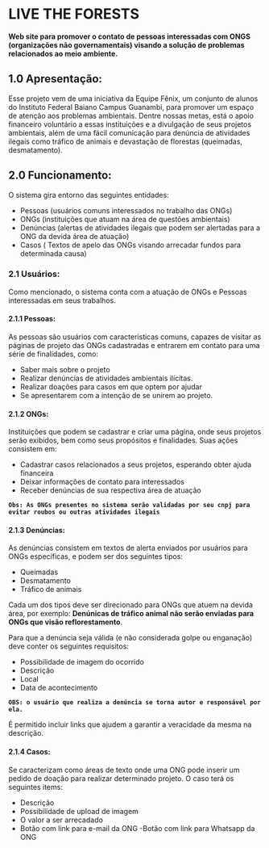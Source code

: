 # LIVE THE FORESTS

<strong>Web site para promover o contato de pessoas interessadas com ONGS (organizações não governamentais) visando a solução de problemas relacionados ao meio ambiente.</strong>

## 1.0 Apresentação:

Esse projeto vem de uma iniciativa da Equipe Fênix, um conjunto de alunos do Instituto Federal Baiano Campus Guanambi, para promover um espaço de atenção aos problemas ambientais. Dentre nossas metas, está o apoio financeiro voluntário a essas instituições e a divulgação de seus projetos ambientais, além de uma fácil comunicação para denúncia de atividades ilegais como tráfico de animais e devastação de florestas (queimadas, desmatamento).

## 2.0 Funcionamento:

O sistema gira entorno das seguintes entidades:
  - Pessoas (usuários comuns interessados no trabalho das ONGs)
  - ONGs (instituições que atuam na área de questões ambientais)
  - Denúncias (alertas de atividades ilegais que podem ser alertadas para a ONG da devida área de atuação)
  - Casos ( Textos de apelo das ONGs visando arrecadar fundos para determinada causa)
  
 ### 2.1 Usuários:
 Como mencionado, o sistema conta com a atuação de ONGs e Pessoas interessadas em seus trabalhos.
 
 #### 2.1.1 Pessoas:
 As pessoas são usuários com caracteristicas comuns, capazes de visitar as páginas de projeto das ONGs cadastradas e entrarem em contato para uma série de finalidades, como:
 - Saber mais sobre o projeto
 - Realizar denúncias de atividades ambientais ilícitas.
 - Realizar doações para casos em que optem por ajudar
 - Se apresentarem com a intenção de se unirem ao projeto.

#### 2.1.2 ONGs:
 Instituições que podem se cadastrar e criar uma página, onde seus projetos serão exibidos, bem como seus propósitos e finalidades. Suas ações consistem em:
 - Cadastrar casos relacionados a seus projetos, esperando obter ajuda financeira
 - Deixar informações de contato para interessados
 - Receber denúncias de sua respectiva área de atuação
 
 <strong>```Obs: As ONGs presentes no sistema serão validadas por seu cnpj para evitar roubos ou outras atividades ilegais```</strong>
 
#### 2.1.3 Denúncias:
As denúncias consistem em textos de alerta enviados por usuários para ONGs específicas, e podem ser dos seguintes tipos:
- Queimadas
- Desmatamento
- Tráfico de animais

Cada um dos tipos deve ser direcionado para ONGs que atuem na devida área, por exemplo: <strong>Denúnicas de tráfico animal não serão enviadas para ONGs que visão reflorestamento</strong>.

Para que a denúncia seja válida (e não considerada golpe ou enganação) deve conter os seguintes requisitos:
- Possibilidade de imagem do ocorrido
- Descrição
- Local
- Data de acontecimento

<strong>```OBS: o usuário que realiza a denúncia se torna autor e responsável por ela.```</strong>

É permitido incluir links que ajudem a garantir a veracidade da mesma na descrição.

#### 2.1.4 Casos:
 Se caracterizam como áreas de texto onde uma ONG pode inserir um pedido de doação para realizar determinado projeto. O caso terá os seguintes items:
 - Descrição
 - Possibilidade de upload de imagem
 - O valor a ser arrecadado
 - Botão com link para e-mail da ONG
 -Botão com link para Whatsapp da ONG 
 


